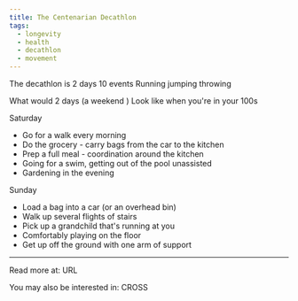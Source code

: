```yaml
---
title: The Centenarian Decathlon
tags:
  - longevity
  - health
  - decathlon
  - movement
---
```


The decathlon is 2 days 10 events
Running jumping throwing

What would 2 days (a weekend )
Look like when you're in your 100s

Saturday
- Go for a walk every morning
- Do the grocery - carry bags from the car to the kitchen
- Prep a full meal - coordination around the kitchen
- Going for a swim, getting out of the pool unassisted
- Gardening in the evening 


Sunday
- Load a bag into a car (or an overhead bin)
- Walk up several flights of stairs
- Pick up a grandchild that's running at you
- Comfortably playing on the floor
- Get up off the ground with one arm of support

----

Read more at: URL

You may also be interested in: CROSS